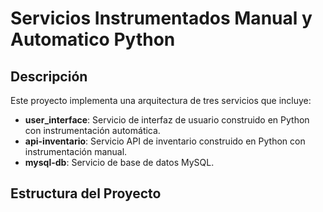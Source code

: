# Servicios Instrumentados Manual y Automatico Python

## Descripción

Este proyecto implementa una arquitectura de tres servicios que incluye:
- **user_interface**: Servicio de interfaz de usuario construido en Python con instrumentación automática.
- **api-inventario**: Servicio API de inventario construido en Python con instrumentación manual.
- **mysql-db**: Servicio de base de datos MySQL.

## Estructura del Proyecto
